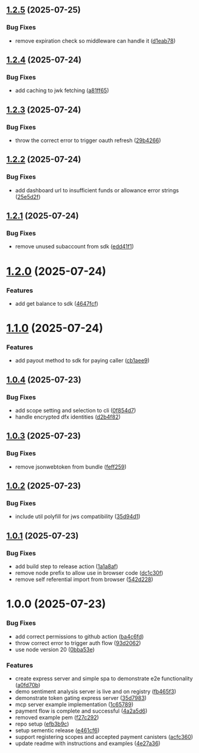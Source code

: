 ## [1.2.5](https://github.com/prometheus-protocol/typescript-sdk/compare/v1.2.4...v1.2.5) (2025-07-25)


### Bug Fixes

* remove expiration check so middleware can handle it ([d1eab78](https://github.com/prometheus-protocol/typescript-sdk/commit/d1eab785095e8e91b4fe500ebd66add2bd7578dd))

## [1.2.4](https://github.com/prometheus-protocol/typescript-sdk/compare/v1.2.3...v1.2.4) (2025-07-24)


### Bug Fixes

* add caching to jwk fetching ([a81ff65](https://github.com/prometheus-protocol/typescript-sdk/commit/a81ff65cf4f51c7977cb57c424faeaff36facb7f))

## [1.2.3](https://github.com/prometheus-protocol/typescript-sdk/compare/v1.2.2...v1.2.3) (2025-07-24)


### Bug Fixes

* throw the correct error to trigger oauth refresh ([29b4266](https://github.com/prometheus-protocol/typescript-sdk/commit/29b4266377a673a80a11deeab96f87cc3d7c4282))

## [1.2.2](https://github.com/prometheus-protocol/typescript-sdk/compare/v1.2.1...v1.2.2) (2025-07-24)


### Bug Fixes

* add dashboard url to insufficient funds or allowance error strings ([25e5d2f](https://github.com/prometheus-protocol/typescript-sdk/commit/25e5d2f68212d615fd35490f6ab8578d7702cd8e))

## [1.2.1](https://github.com/prometheus-protocol/typescript-sdk/compare/v1.2.0...v1.2.1) (2025-07-24)


### Bug Fixes

* remove unused subaccount from sdk ([edd41f1](https://github.com/prometheus-protocol/typescript-sdk/commit/edd41f1e8cec18328e7f984d2231608183d70555))

# [1.2.0](https://github.com/prometheus-protocol/typescript-sdk/compare/v1.1.0...v1.2.0) (2025-07-24)


### Features

* add get balance to sdk ([4647fcf](https://github.com/prometheus-protocol/typescript-sdk/commit/4647fcfe8d4770730bc1a2c502d8805aadc01b9e))

# [1.1.0](https://github.com/prometheus-protocol/typescript-sdk/compare/v1.0.4...v1.1.0) (2025-07-24)


### Features

* add payout method to sdk for paying caller ([cb1aee9](https://github.com/prometheus-protocol/typescript-sdk/commit/cb1aee9e80246423d14617d9c4ec561b4b826803))

## [1.0.4](https://github.com/prometheus-protocol/typescript-sdk/compare/v1.0.3...v1.0.4) (2025-07-23)


### Bug Fixes

* add scope setting and selection to cli ([0f854d7](https://github.com/prometheus-protocol/typescript-sdk/commit/0f854d753079d696326666c216f146b58cb160d1))
* handle encrypted dfx identities ([d2b4f82](https://github.com/prometheus-protocol/typescript-sdk/commit/d2b4f82f270ed80a1ae1519eb8ee5e4b091909d4))

## [1.0.3](https://github.com/prometheus-protocol/typescript-sdk/compare/v1.0.2...v1.0.3) (2025-07-23)


### Bug Fixes

* remove jsonwebtoken from bundle ([feff259](https://github.com/prometheus-protocol/typescript-sdk/commit/feff2592e944ee94084c6b5e8b44f5665e61f535))

## [1.0.2](https://github.com/prometheus-protocol/typescript-sdk/compare/v1.0.1...v1.0.2) (2025-07-23)


### Bug Fixes

* include util polyfill for jws compatibility ([35d94d1](https://github.com/prometheus-protocol/typescript-sdk/commit/35d94d1d704756140816b0061345e416aa464c89))

## [1.0.1](https://github.com/prometheus-protocol/typescript-sdk/compare/v1.0.0...v1.0.1) (2025-07-23)


### Bug Fixes

* add build step to release action ([1a1a8af](https://github.com/prometheus-protocol/typescript-sdk/commit/1a1a8af13aa26e834cdcb19ffd7953f14cfb0b2f))
* remove node prefix to allow use in browser code ([dc1c30f](https://github.com/prometheus-protocol/typescript-sdk/commit/dc1c30f145019e4d40259c47696b1172e5b5a815))
* remove self referential import from browser ([542d228](https://github.com/prometheus-protocol/typescript-sdk/commit/542d22827894532068f46f7d0ed131b6f01fa9af))

# 1.0.0 (2025-07-23)


### Bug Fixes

* add correct permissions to github action ([ba4c6fd](https://github.com/prometheus-protocol/typescript-sdk/commit/ba4c6fd7356cc6c05b51009b062855c2ca8216c5))
* throw correct error to trigger auth flow ([93d2062](https://github.com/prometheus-protocol/typescript-sdk/commit/93d20620d7edb612065648b62893e7ad56cd5c19))
* use node version 20 ([0bba53e](https://github.com/prometheus-protocol/typescript-sdk/commit/0bba53e7ad924e8c1fe055a32671fded0018f96a))


### Features

* create express server and simple spa to demonstrate e2e functionality ([a0fd70b](https://github.com/prometheus-protocol/typescript-sdk/commit/a0fd70b10ae48658b3276c47ed7b2548e2312775))
* demo sentiment analysis server is live and on registry ([fb465f3](https://github.com/prometheus-protocol/typescript-sdk/commit/fb465f3f45e7ab179126e0f9e8e4d16c65b7df65))
* demonstrate token gating express server ([35d7983](https://github.com/prometheus-protocol/typescript-sdk/commit/35d7983d2f0f0436982990e266f543917ba7bf3a))
* mcp server example implementation ([1c65789](https://github.com/prometheus-protocol/typescript-sdk/commit/1c657892042ba245dd96a5df75ba64afe46f7ef3))
* payment flow is complete and successful ([4a2a5d6](https://github.com/prometheus-protocol/typescript-sdk/commit/4a2a5d6c33f846fda7f34665932031d49ad4e6e2))
* removed example pem ([f27c292](https://github.com/prometheus-protocol/typescript-sdk/commit/f27c292f0067178cc29eee2c0dbb235103c4e546))
* repo setup ([efb3b9c](https://github.com/prometheus-protocol/typescript-sdk/commit/efb3b9ce4ae3db0546defcab60891b0cccb69e2b))
* setup sementic release ([e461cf6](https://github.com/prometheus-protocol/typescript-sdk/commit/e461cf64b1438bb30b60ada717665f1a897716e1))
* support registering scopes and accepted payment canisters ([acfc360](https://github.com/prometheus-protocol/typescript-sdk/commit/acfc3608929c82b1fb447bdc759adc5a8750b0d8))
* update readme with instructions and examples ([4e27a36](https://github.com/prometheus-protocol/typescript-sdk/commit/4e27a36170e06563bab9d999f81b31ea52feceda))
